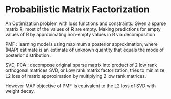 # Probabilistic Matrix Factorization 
An Optimization problem with loss functions and constraints. Given a sparse matrix R, most of the values of R are empty.
Making predictions for empty values of R by approximating non-empty values in R via decomposition 

PMF : learning models using maximum a posterior approximation, where (MAP) estimate is an estimate of unknown quantity that equals the mode of posterior distribution. 

SVD, PCA : decompose original sparse matrix into product of 2 low rank orthogonal matrices 
SVD, or Low rank matrix factorization, tries to minimize L2 loss of matrix approximation by multiplying 2 low rank matrices. 
 
However MAP objective of PMF is equivalent to the L2 loss of SVD with weight decay. 



